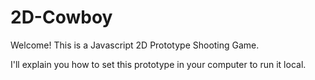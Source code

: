 # 2D-Cowboy
Welcome! This is a Javascript 2D Prototype Shooting Game.

I'll explain you how to set this prototype in your computer to run it local.
